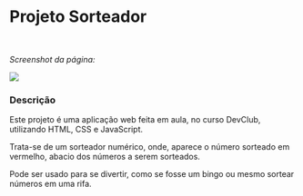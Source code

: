 <h1>Projeto Sorteador</h1>
<br> 
<p><i>Screenshot da página:</i><p>

<img src="h"/>

<h3>Descrição</h3>

<p>Este projeto é uma aplicação web feita em aula, no curso DevClub, utilizando HTML, CSS e JavaScript.</p>
<p>Trata-se de um sorteador numérico, onde, aparece o número sorteado em vermelho, abacio dos números a serem sorteados.</p>
<p>Pode ser usado para se divertir, como se fosse um bingo ou mesmo sortear números em uma rifa.</p>


